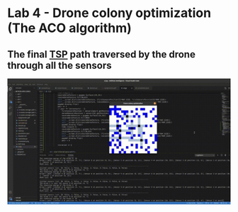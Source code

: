 # Lab 4 - Drone colony optimization (The ACO algorithm)
## The final [TSP](https://en.wikipedia.org/wiki/Travelling_salesman_problem) path traversed by the drone through all the sensors
![The final "optimal" path of the drone computed with ACO](demo-video.gif)
